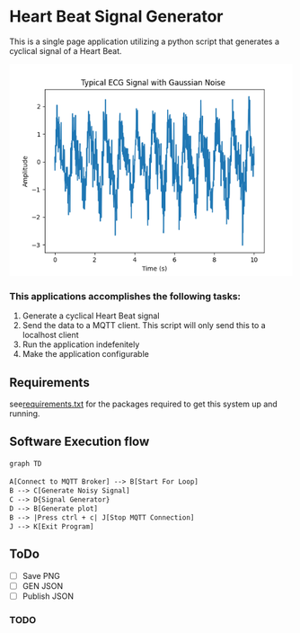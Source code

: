 # Heart Beat Signal Generator

This is a single page application utilizing a python script that generates a cyclical signal of a Heart Beat.

![Heart Beat Signal Generator](ecg_signal.png)

### This applications accomplishes the following tasks:

1. Generate a cyclical Heart Beat signal
2. Send the data to a MQTT client. This script will only send this to a localhost client
3. Run the application indefenitely
4. Make the application configurable

## Requirements

see[requirements.txt](requirements.txt) for the packages required to get this system up and running.

## Software Execution flow

```mermaid
graph TD

A[Connect to MQTT Broker] --> B[Start For Loop]
B --> C[Generate Noisy Signal]
C --> D{Signal Generator}
D --> B[Generate plot]
B --> |Press ctrl + c| J[Stop MQTT Connection]
J --> K[Exit Program]
```

## ToDo

- [ ] Save PNG
- [ ] GEN JSON
- [ ] Publish JSON

### TODO


